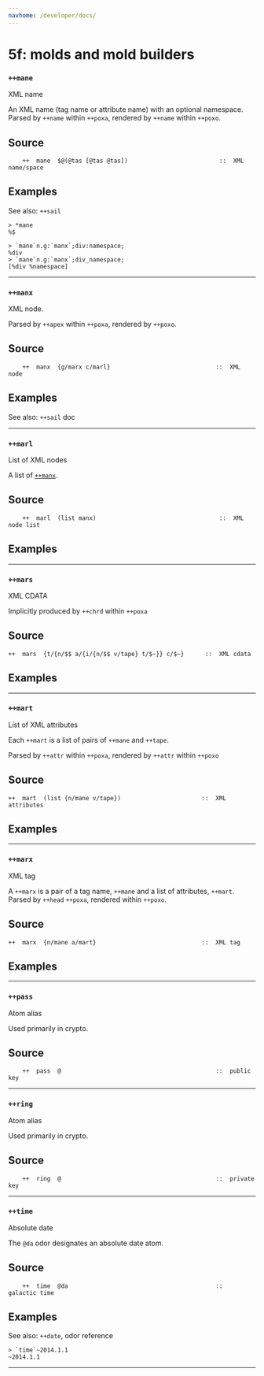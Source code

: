 ```yaml
---
navhome: /developer/docs/
---
```



# 5f: molds and mold builders
### `++mane`

XML name

An XML name (tag name or attribute name) with an optional namespace.  Parsed by
`++name` within `++poxa`, rendered by `++name` within `++poxo`.

Source
------

        ++  mane  $@(@tas [@tas @tas])                          ::  XML name/space

Examples
--------

See also: `++sail`

    > *mane
    %$

    > `mane`n.g:`manx`;div:namespace;
    %div
    > `mane`n.g:`manx`;div_namespace;
    [%div %namespace]



***
### `++manx`

XML node.

Parsed by `++apex` within `++poxa`, rendered by `++poxo`.

Source
------

        ++  manx  {g/marx c/marl}                              ::  XML node

Examples
--------

See also: `++sail` doc



***
### `++marl`

List of XML nodes

A list of [`++manx`]().

Source
------

        ++  marl  (list manx)                                   ::  XML node list

Examples
--------




***
### `++mars`

XML CDATA

Implicitly produced by `++chrd` within `++poxa`

Source
------

    ++  mars  {t/{n/$$ a/{i/{n/$$ v/tape} t/$~}} c/$~}      ::  XML cdata


Examples
--------



***
### `++mart`

List of XML attributes

Each `++mart` is a list of pairs of `++mane` and
`++tape`.

Parsed by `++attr` within `++poxa`, rendered by `++attr` within `++poxo`

Source
------

    ++  mart  (list {n/mane v/tape})                       ::  XML attributes

Examples
--------



***
### `++marx`

XML tag

A `++marx` is a pair of a tag name, `++mane` and a list of attributes,
`++mart`. Parsed by `++head` `++poxa`, rendered within `++poxo`.

Source
------

    ++  marx  {n/mane a/mart}                              ::  XML tag

Examples
--------



***
### `++pass`

Atom alias

Used primarily in crypto.

Source
------

        ++  pass  @                                            ::  public key



***
### `++ring`

Atom alias

Used primarily in crypto.

Source
------

        ++  ring  @                                            ::  private key



***
### `++time`

Absolute date

The `@da` odor designates an absolute date atom.

Source
------

        ++  time  @da                                          ::  galactic time

Examples
--------

See also: `++date`, odor reference


    > `time`~2014.1.1
    ~2014.1.1



***
